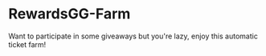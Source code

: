 # RewardsGG-Farm
Want to participate in some giveaways but you're lazy, enjoy this automatic ticket farm!
